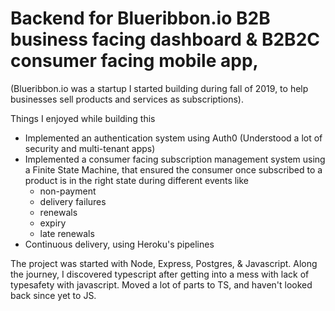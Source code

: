 # Backend for Blueribbon.io B2B business facing dashboard & B2B2C consumer facing mobile app, 
(Blueribbon.io was a startup I started building during fall of 2019, to help businesses sell products and services as subscriptions).

Things I enjoyed while building this
- Implemented an authentication system using Auth0 (Understood a lot of security and multi-tenant apps)
- Implemented a consumer facing subscription management system using a Finite State Machine, that ensured the consumer once subscribed to a product is in the right state during different events like 
  - non-payment 
  - delivery failures
  - renewals
  - expiry
  - late renewals
- Continuous delivery, using Heroku's pipelines

The project was started with Node, Express, Postgres, & Javascript. Along the journey, I discovered typescript after getting into a mess with lack of typesafety with javascript. Moved a lot of parts to TS, and haven't looked back since yet to JS. 

  
